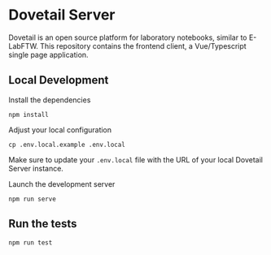 # Dovetail Server

Dovetail is an open source platform for laboratory notebooks, similar to E-LabFTW.  This repository contains the frontend client, a Vue/Typescript single page application.

## Local Development

Install the dependencies

```
npm install
```

Adjust your local configuration

```
cp .env.local.example .env.local
```

Make sure to update your `.env.local` file with the URL of your local Dovetail Server instance.

Launch the development server

```
npm run serve
```

## Run the tests
```
npm run test
```
